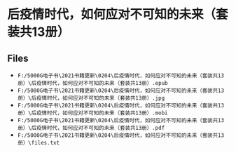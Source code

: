 # 后疫情时代，如何应对不可知的未来（套装共13册）

## Files

- `F:/5000G电子书\2021书籍更新\0204\后疫情时代，如何应对不可知的未来（套装共13册）\后疫情时代，如何应对不可知的未来（套装共13册）.epub`
- `F:/5000G电子书\2021书籍更新\0204\后疫情时代，如何应对不可知的未来（套装共13册）\后疫情时代，如何应对不可知的未来（套装共13册）.jpg`
- `F:/5000G电子书\2021书籍更新\0204\后疫情时代，如何应对不可知的未来（套装共13册）\后疫情时代，如何应对不可知的未来（套装共13册）.mobi`
- `F:/5000G电子书\2021书籍更新\0204\后疫情时代，如何应对不可知的未来（套装共13册）\后疫情时代，如何应对不可知的未来（套装共13册）.pdf`
- `F:/5000G电子书\2021书籍更新\0204\后疫情时代，如何应对不可知的未来（套装共13册）\files.txt`
